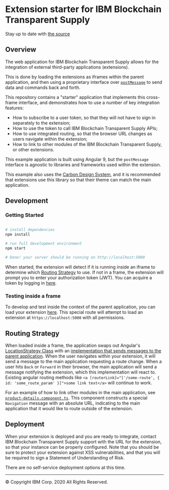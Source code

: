# Extension starter for IBM Blockchain Transparent Supply

Stay up to date with [the source](https://github.com/IBM/transparent-supply-extension-starter)

## Overview

The web application for IBM Blockchain Transparent Supply allows for the integration of external third-party applications (extensions).

This is done by loading the extensions as iframes within the parent application, and then using a proprietary interface over [`postMessage`](https://developer.mozilla.org/en-US/docs/Web/API/Window/postMessage)
to send data and commands back and forth.

This repository contains a "starter" application that implements this cross-frame interface, and demonstrates how to use a number of key integration features:
 - How to subscribe to a user token, so that they will not have to sign in separately to the extension;
 - How to use the token to call IBM Blockchain Transparent Supply APIs;
 - How to use integrated routing, so that the browser URL changes as users navigate within the extension;
 - How to link to other modules of the IBM Blockchain Transparent Supply, or other extensions.

This example application is built using Angular 9, but the `postMessage` interface is agnostic to libraries and frameworks used within the extension. 

This example also uses the
[Carbon Design System](https://www.carbondesignsystem.com/), and it is recommended that extensions use this library so that their theme can match the main application.

## Development

### Getting Started

```bash

# install dependencies
npm install

# run full development environment 
npm start 

# Done! your server should be running on http://localhost:5000

```

When started, the extension will detect if it is running inside an iframe to determine which [Routing Strategy](#Routing-Strategy) to use.
If not in a frame, the extension will prompt you to enter your authorization token (JWT). You can acquire a token by logging in [here](https://developer.transparentsupply.ibm.com/ift/api/identity-proxy/login).

### Testing inside a frame

To develop and test inside the context of the parent application, you can load your extension [here](https://developer.transparentsupply.ibm.com/ex/frame-test).
This special route will attempt to load an extension at `https://localhost:5000` with all permissions.

## Routing Strategy

When loaded inside a frame, the application swaps out Angular's [LocationStrategy Class](https://angular.io/api/common/LocationStrategy) with an 
[implementation that sends messages to the parent application](./src/app/shared/frame/frame-location-strategy.ts). When the user navigates within your extension,
it will send a message to the main application requesting a route change. When a user hits `Back` or `Forward` in their browser, the main application will send a message
notifying the extension, which this implementation will react to. Existing angular routing methods like `<a [routerLink]="['/some-route', { id: 'some_route_param' }]">some link text</a>` will continue to work.

For an example of how to link other modules in the main application, see [`product-details.component.ts`](./src/app/secure/product-details/product-details.component.ts). This component
constructs a special `Navigation` message with an absolute URL, indicating to the main application that it would like to route outside of the extension.

## Deployment

When your extension is deployed and you are ready to integrate, contact IBM Blockchain Transparent Supply support with the URL for the extension, so that your instance can be
properly configured. Note that you should be sure to protect your extension against XSS vulnerabilities, and that you will be required to sign a Statement of Understanding of Risk.

There are no self-service deployment options at this time.

-------------------------------------------

© Copyright IBM Corp. 2020 All Rights Reserved.
